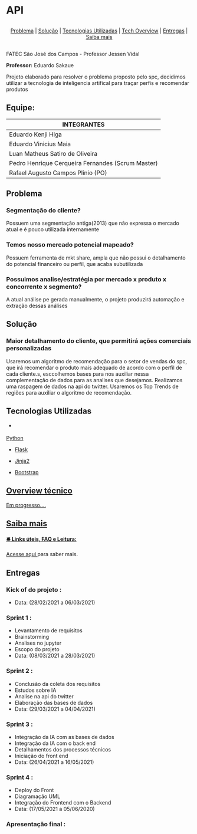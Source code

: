 # API

  ##
<p align="center">
  <a href="#problema">Problema</a> |
  <a href="#solução">Solução</a> |
  <a href="#tecnologias-utilizadas">Tecnologias Utilizadas</a> |
  <a href="#overview-técnico">Tech Overview</a> |
  <a href="#entregas">Entregas</a> |
  <a href="#saiba-mais">Saiba mais</a>
</p>

##
FATEC São José dos Campos - Professor Jessen Vidal

**Professor:** Eduardo Sakaue

Projeto elaborado para resolver o problema proposto pelo spc, decidimos utilizar a tecnologia de inteligencia artifical para traçar perfis e recomendar produtos

## Equipe: 

| **INTEGRANTES**         									|
|---------------------------------------------------|          
| Eduardo Kenji Higa                 |
| Eduardo Vinicius Maia								|
| Luan Matheus Satiro de Oliveira					|
| Pedro Henrique Cerqueira Fernandes (Scrum Master)	|
| Rafael Augusto Campos Plinio (PO)					|

## Problema
### Segmentação do cliente?
Possuem uma segmentação antiga(2013) que não expressa o mercado atual e é pouco utilizada internamente
### Temos nosso mercado potencial mapeado?
Possuem ferramenta de mkt share, ampla que não possui o detalhamento do potencial financeiro ou perfil, que acaba subutilizada
### Possuimos analise/estratégia por mercado x produto x concorrente x segmento?
A atual análise pe gerada manualmente, o projeto produzirá automação e extração dessas análises


## Solução
### Maior detalhamento do cliente, que permitirá ações comerciais personalizadas
Usaremos um algoritmo de recomendação para o setor de vendas do spc, que irá recomendar o produto mais adequado de acordo com o perfil de cada cliente.s, esccolhemos bases para nos auxiliar nessa complementação de dados para as analises que desejamos. Realizamos uma raspagem de dados na api do twitter. Usaremos os Top Trends de regiões para auxiliar o algoritmo de recomendação.


## Tecnologias Utilizadas
* <p>
  <a href="https://www.python.org/">
 Python                                                                                                                                           
</p>

* <p>
  <a href="https://flask.palletsprojects.com/en/1.1.x/">
  Flask                                                                                                                                           
</p>

* <p>
  <a href="https://jinja.palletsprojects.com/en/2.10.x/api/">
   Jinja2                                                                                                                                           
</p>

* <p>
  <a href="https://getbootstrap.com/">
   Bootstrap                                                                                                                                           
</p>
  
## Overview técnico

Em progresso....
 

 ## Saiba mais
  #### :bellhop_bell: Links úteis, FAQ e Leitura:
 Acesse <a href=""> aqui </a> para saber mais.


 
## Entregas

### Kick of do projeto : 
* Data: (28/02/2021 a 06/03/2021)

### Sprint 1 : 
* Levantamento de requisitos
* Brainstorming
* Analises no jupyter
* Escopo do projeto
* Data: (08/03/2021 a 28/03/2021)

### Sprint 2 :
* Conclusão da coleta dos requisitos
* Estudos sobre IA 
* Analise na api do twitter
* Elaboração das bases de dados
* Data: (29/03/2021 a 04/04/2021)

### Sprint 3 :
* Integração da IA com as bases de dados
* Integração da IA com o back end
* Detalhamentos dos processos técnicos
* Iniciação do front end
* Data: (26/04/2021 a 16/05/2021)

### Sprint 4 :
* Deploy do Front
* Diagramação UML
* Integração do Frontend com o Backend
* Data: (17/05/2021 a 05/06/2020)

### Apresentação final :
